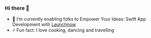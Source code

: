 ### Hi there 👋

- 🌱 I’m currently enabling folks to Empower Your Ideas: Swift App Development with [Launchnow]([url](https://www.launchnow.pro/))
- ⚡ Fun fact: I love cooking, dancing and travelling
